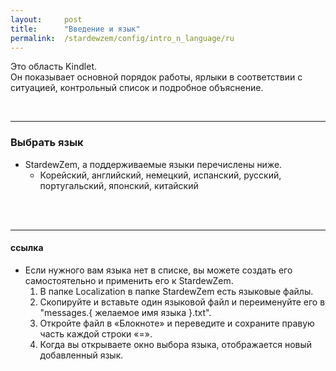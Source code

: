 ```yaml
---
layout:     post
title:      "Введение и язык"
permalink:  /stardewzem/config/intro_n_language/ru
---
```


Это область Kindlet.<br/>
Он показывает основной порядок работы, ярлыки в соответствии с ситуацией, контрольный список и подробное объяснение.

<br/>

---
### **Выбрать язык**

* StardewZem, а поддерживаемые языки перечислены ниже.
  * Корейский, английский, немецкий, испанский, русский, португальский, японский, китайский

<br/>
<br/>

---
#### **ссылка**
  
* Если нужного вам языка нет в списке, вы можете создать его самостоятельно и применить его к StardewZem.
  1. В папке Localization в папке StardewZem есть языковые файлы.
  2. Скопируйте и вставьте один языковой файл и переименуйте его в "messages.{ желаемое имя языка }.txt".
  3. Откройте файл в «Блокноте» и переведите и сохраните правую часть каждой строки «=».
  4. Когда вы открываете окно выбора языка, отображается новый добавленный язык.

<br/>
<br/>
